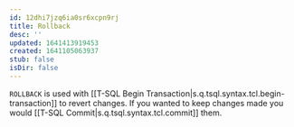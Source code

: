 ```yaml
---
id: 12dhi7jzq6ia0sr6xcpn9rj
title: Rollback
desc: ''
updated: 1641413919453
created: 1641105063937
stub: false
isDir: false
---
```



`ROLLBACK` is used with [[T-SQL Begin Transaction|s.q.tsql.syntax.tcl.begin-transaction]] to revert changes. If you wanted to keep changes made you would [[T-SQL Commit|s.q.tsql.syntax.tcl.commit]] them.
